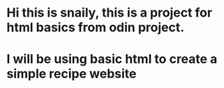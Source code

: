 # Hi this is snaily, this is a project for html basics from odin project.

# I will be using basic html to create a simple recipe website
